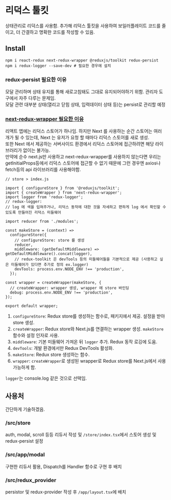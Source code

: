 # 리덕스 툴킷

상태관리로 리덕스를 사용함. 추가해 리덕스 툴킷을 사용하여 보일러플레이트 코드를 줄이고, 더 간결하고 명확한 코드를 작성할 수 있음.

## Install

`npm i react-redux next-redux-wrapper @reduxjs/toolkit redux-persist`
`npm i redux-logger --save-dev # 필요한 경우에 설치`

### redux-persist 필요한 이유

모달 관리하며 상태 유지를 통해 새로고침돼도 그대로 유지되어야하기 위함. 관리자 도구에서 자주 다루는 문제임.<br/>
모달 관련 대부분 상태(열리고 닫힘 상태, 입력데이터 상태 등)는 persist로 관리할 예정

### [next-redux-wrapper 필요한 이유](https://simsimjae.medium.com/next-redux-wrapper%EA%B0%80-%ED%95%84%EC%9A%94%ED%95%9C-%EC%9D%B4%EC%9C%A0-5d0176209d14)

리액트 앱에는 리덕스 스토어가 하나임. 하지만 Next 를 사용하는 순간 스토어는 여러 개가 될 수 있는데, Next 는 유저가 요청 할 때마다 리덕스 스토어를 새로 생성.<br />
또한 Next 에서 제공하는 서버사이드 환경에서 리덕스 스토어에 접근하려면 해당 라이브러리가 없이는 불가능.<br/>
만약에 순수 next.js만 사용하고 next-redux-wrapper를 사용하지 않는다면 우리는 getInitialProps등에서 리덕스 스토어에 접근할 수 없기 때문에 그런 경우엔 axios나 fetch등의 api 라이브러리를 사용해야함.

```tsx
// store > index.js

import { configureStore } from '@reduxjs/toolkit';
import { createWrapper } from 'next-redux-wrapper';
import logger from 'redux-logger';
// redux-logger:
// log 에 색을 입혀주거나, 리덕스 동작에 대한 것을 자세하고 편하게 log 에서 확인할 수 있도록 만들어진 리덕스 미들웨어

import reducer from './modules';

const makeStore = (context) =>
  configureStore({
    // configureStore: store 를 생성
    reducer,
    middleware: (getDefaultMiddleware) => getDefaultMiddleware().concat(logger),
    // redux-toolkit 은 devTools 등의 미들웨어들을 기본적으로 제공 (사용하고 싶은 미들웨어가 있다면 추가로 정의 ex.logger)
    devTools: process.env.NODE_ENV !== 'production',
  });

const wrapper = createWrapper(makeStore, {
  // createWrapper: wrapper 생성, wrapper 에 store 바인딩
  debug: process.env.NODE_ENV !== 'production',
});

export default wrapper;
```

1. `configureStore`: Redux store를 생성하는 함수로, 패키지에서 제공. 설정을 받아 store 생성.
2. `createWrapper`: Redux store와 Next.js를 연결하는 wrapper 생성. `makeStore` 함수와 설정 인자로 사용.
3. `middleware`: 기본 미들웨어 가져온 뒤 `logger` 추가. Redux 동작 로깅에 도움.
4. `devTools`: 개발 환경에서만 Redux DevTools 활성화.
5. `makeStore`: Redux store 생성하는 함수.
6. `wrapper`: `createWrapper`로 생성된 wrapper로 Redux store를 Next.js에서 사용 가능하게 함.

`logger`는 console.log 같은 것으로 선택임.

## 사용처

간단하게 기술하겠음.

### /src/store

auth, modal, scroll 등등 리듀서 작성 및 `/store/index.tsx`에서 스토어 생성 및 redux-persist 설정

### /src/app/modal

구현한 리듀서 활용, Dispatch를 Handler 함수로 구현 후 배치

### /src/redux_provider

persistor 및 redux-provider 작성 후 `/app/layout.tsx`에 배치
